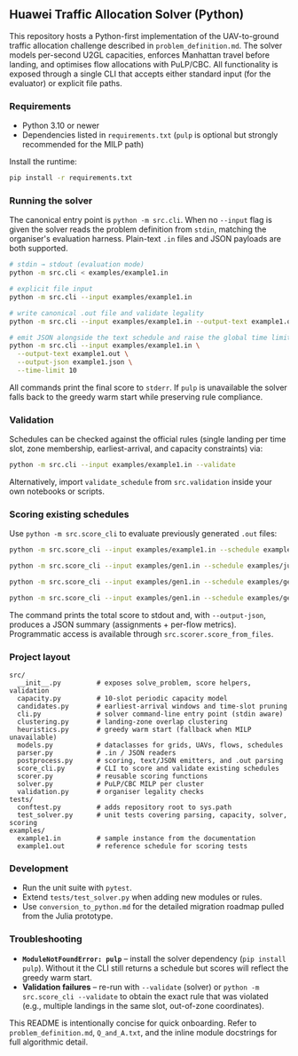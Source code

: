 ## Huawei Traffic Allocation Solver (Python)

This repository hosts a Python-first implementation of the UAV-to-ground traffic allocation challenge described in `problem_definition.md`. The solver models per-second U2GL capacities, enforces Manhattan travel before landing, and optimises flow allocations with PuLP/CBC. All functionality is exposed through a single CLI that accepts either standard input (for the evaluator) or explicit file paths.

### Requirements
- Python 3.10 or newer
- Dependencies listed in `requirements.txt` (`pulp` is optional but strongly recommended for the MILP path)

Install the runtime:
```bash
pip install -r requirements.txt
```

### Running the solver
The canonical entry point is `python -m src.cli`. When no `--input` flag is given the solver reads the problem definition from `stdin`, matching the organiser's evaluation harness. Plain-text `.in` files and JSON payloads are both supported.

```bash
# stdin → stdout (evaluation mode)
python -m src.cli < examples/example1.in

# explicit file input
python -m src.cli --input examples/example1.in

# write canonical .out file and validate legality
python -m src.cli --input examples/example1.in --output-text example1.out --validate

# emit JSON alongside the text schedule and raise the global time limit
python -m src.cli --input examples/example1.in \
  --output-text example1.out \
  --output-json example1.json \
  --time-limit 10
```

All commands print the final score to `stderr`. If `pulp` is unavailable the solver falls back to the greedy warm start while preserving rule compliance.

### Validation
Schedules can be checked against the official rules (single landing per time slot, zone membership, earliest-arrival, and capacity constraints) via:
```bash
python -m src.cli --input examples/example1.in --validate
```
Alternatively, import `validate_schedule` from `src.validation` inside your own notebooks or scripts.

### Scoring existing schedules
Use `python -m src.score_cli` to evaluate previously generated `.out` files:
```bash
python -m src.score_cli --input examples/example1.in --schedule examples/example1.out --validate

python -m src.score_cli --input examples/gen1.in --schedule examples/julia_gen1.out --validate

python -m src.score_cli --input examples/gen1.in --schedule examples/gen1V3.out --validate

python -m src.score_cli --input examples/gen1.in --schedule examples/gen1p.out --validate


```
The command prints the total score to stdout and, with `--output-json`, produces a JSON summary (assignments + per-flow metrics). Programmatic access is available through `src.scorer.score_from_files`.

### Project layout
```
src/
  __init__.py         # exposes solve_problem, score helpers, validation
  capacity.py         # 10-slot periodic capacity model
  candidates.py       # earliest-arrival windows and time-slot pruning
  cli.py              # solver command-line entry point (stdin aware)
  clustering.py       # landing-zone overlap clustering
  heuristics.py       # greedy warm start (fallback when MILP unavailable)
  models.py           # dataclasses for grids, UAVs, flows, schedules
  parser.py           # .in / JSON readers
  postprocess.py      # scoring, text/JSON emitters, and .out parsing
  score_cli.py        # CLI to score and validate existing schedules
  scorer.py           # reusable scoring functions
  solver.py           # PuLP/CBC MILP per cluster
  validation.py       # organiser legality checks
tests/
  conftest.py         # adds repository root to sys.path
  test_solver.py      # unit tests covering parsing, capacity, solver, scoring
examples/
  example1.in         # sample instance from the documentation
  example1.out        # reference schedule for scoring tests
```

### Development
- Run the unit suite with `pytest`.
- Extend `tests/test_solver.py` when adding new modules or rules.
- Use `conversion_to_python.md` for the detailed migration roadmap pulled from the Julia prototype.

### Troubleshooting
- **`ModuleNotFoundError: pulp`** – install the solver dependency (`pip install pulp`). Without it the CLI still returns a schedule but scores will reflect the greedy warm start.
- **Validation failures** – re-run with `--validate` (solver) or `python -m src.score_cli --validate` to obtain the exact rule that was violated (e.g., multiple landings in the same slot, out-of-zone coordinates).

This README is intentionally concise for quick onboarding. Refer to `problem_definition.md`, `Q_and_A.txt`, and the inline module docstrings for full algorithmic detail.
